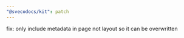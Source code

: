 ```yaml
---
"@svecodocs/kit": patch
---
```


fix: only include metadata in page not layout so it can be overwritten
